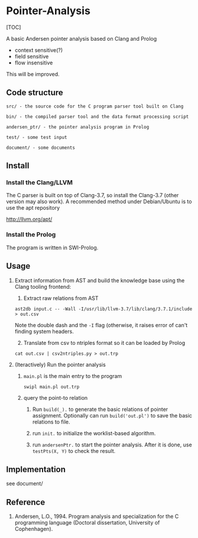 # Pointer-Analysis

[TOC]

A basic Andersen pointer analysis based on Clang and Prolog

+ context sensitive(?)
+ field sensitive 
+ flow insensitive 

This will be improved.

## Code structure

	src/ - the source code for the C program parser tool built on Clang
	
	bin/ - the compiled parser tool and the data format processing script
	
	andersen_ptr/ - the pointer analysis program in Prolog
	
	test/ - some test input
	
	document/ - some documents
	

## Install

### Install the Clang/LLVM 

The C parser is built on top of Clang-3.7, so install the Clang-3.7 
(other version may also work). 
A recommended method under Debian/Ubuntu is to use the apt repository

http://llvm.org/apt/

### Install the Prolog

The program is written in SWI-Prolog. 


## Usage

1. Extract information from AST and build the knowledge base using the
Clang tooling frontend:

	1. Extract raw relations from AST

	```
	ast2db input.c -- -Wall -I/usr/lib/llvm-3.7/lib/clang/3.7.1/include > out.csv
	```
	
	Note the double dash and the `-I` flag (otherwise, it raises error of can't 
	finding system headers.
	
	2. Translate from csv to ntriples format so it can be loaded by Prolog
	
	```
	cat out.csv | csv2ntriples.py > out.trp
	```

2. (Iteractively) Run the pointer analysis 

	1. `main.pl` is the main entry to the program
	
    	```
    	swipl main.pl out.trp
    	```	
	
	2. query the point-to relation
	
		1. Run `build(_).` to generate the basic relations of pointer assignment.
	Optionally can run `build('out.pl')` to save the basic relations to file.
	
		2. run `init.` to initialize the worklist-based algorithm.
		
		3. run `andersenPtr.` to start the pointer analysis. After it is done, use
		`testPts(X, Y)` to check the result.
	
	


## Implementation

see document/

## Reference

1. Andersen, L.O., 1994. Program analysis and specialization for the C programming language (Doctoral dissertation, University of Cophenhagen).







